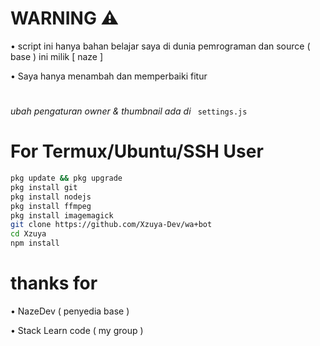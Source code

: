 # WARNING ⚠️
• script ini hanya bahan belajar saya di dunia pemrograman dan source ( base ) ini milik [ naze ]

• Saya hanya menambah dan memperbaiki fitur
#
*ubah pengaturan owner & thumbnail ada di* ``` settings.js```
# For Termux/Ubuntu/SSH User
```bash
pkg update && pkg upgrade
pkg install git
pkg install nodejs
pkg install ffmpeg
pkg install imagemagick
git clone https://github.com/Xzuya-Dev/wa+bot
cd Xzuya
npm install
```
# thanks for
• NazeDev  ( penyedia base )

• Stack Learn code ( my group )
